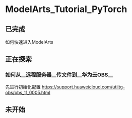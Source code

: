# ModelArts_Tutorial_PyTorch

## 已完成
如何快速进入ModelArts

## 正在探索
### 如何从__远程服务器__传文件到__华为云OBS__
先进行初始化配置
https://support.huaweicloud.com/utiltg-obs/obs_11_0005.html

## 未开始
